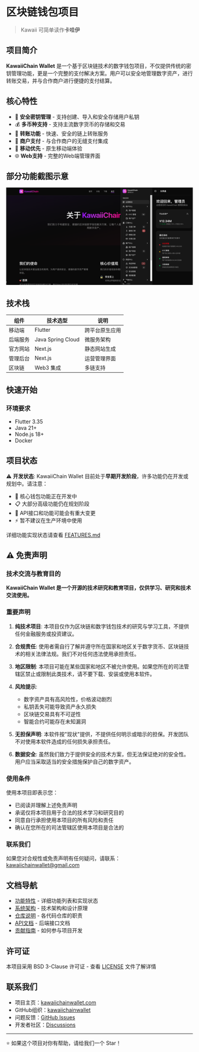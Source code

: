 # 区块链钱包项目

> Kawaii 可简单读作**卡哇伊**

## 项目简介

**KawaiiChain Wallet** 是一个基于区块链技术的数字钱包项目，不仅提供传统的密钥管理功能，更是一个完整的支付解决方案。用户可以安全地管理数字资产，进行转账交易，并与合作商户进行便捷的支付结算。

## 核心特性

- 🔐 **安全密钥管理** - 支持创建、导入和安全存储用户私钥
- 💰 **多币种支持** - 支持主流数字货币的存储和交易
- 🔄 **转账功能** - 快速、安全的链上转账服务
- 🏪 **商户支付** - 与合作商户的无缝支付集成
- 📱 **移动优先** - 原生移动端体验
- 🌐 **Web支持** - 完整的Web端管理界面

## 部分功能截图示意

![功能1](./images/功能截图-1.png)

## 技术栈

| 组件 | 技术选型 | 说明 |
|------|----------|------|
| 移动端 | Flutter | 跨平台原生应用 |
| 后端服务 | Java Spring Cloud | 微服务架构 |
| 官方网站 | Next.js | 静态网站生成 |
| 管理后台 | Next.js | 运营管理界面 |
| 区块链 | Web3 集成 | 多链支持 |

## 快速开始

### 环境要求

- Flutter 3.35
- Java 21+
- Node.js 18+
- Docker

## 项目状态

⚠️ **开发状态**: KawaiiChain Wallet 目前处于**早期开发阶段**，许多功能仍在开发或规划中。请注意：

- 🚧 核心钱包功能正在开发中
- 📋 大部分高级功能仍在规划阶段  
- 🔄 API接口和功能可能会有重大变更
- ⚡ 暂不建议在生产环境中使用

详细功能实现状态请查看 [FEATURES.md](./FEATURES.md)

## ⚠️ 免责声明

### 技术交流与教育目的

**KawaiiChain Wallet 是一个开源的技术研究和教育项目，仅供学习、研究和技术交流使用。**

### 重要声明

1. **纯技术项目**: 本项目仅作为区块链和数字钱包技术的研究与学习工具，不提供任何金融服务或投资建议。

2. **合规责任**: 使用者需自行了解并遵守所在国家和地区关于数字货币、区块链技术的相关法律法规。我们不对任何违法使用承担责任。

3. **地区限制**: 本项目可能在某些国家和地区不被允许使用。如果您所在的司法管辖区禁止或限制此类技术，请不要下载、安装或使用本软件。

4. **风险提示**: 
   - 数字资产具有高风险性，价格波动剧烈
   - 私钥丢失可能导致资产永久损失
   - 区块链交易具有不可逆性
   - 智能合约可能存在未知漏洞

5. **无担保声明**: 本软件按"现状"提供，不提供任何明示或暗示的担保。开发团队不对使用本软件造成的任何损失承担责任。

6. **数据安全**: 虽然我们致力于提供安全的技术方案，但无法保证绝对的安全性。用户应当采取适当的安全措施保护自己的数字资产。

### 使用条件

使用本项目即表示您：
- 已阅读并理解上述免责声明
- 承诺仅将本项目用于合法的技术学习和研究目的
- 同意自行承担使用本项目的所有风险和责任
- 确认在您所在的司法管辖区使用本项目是合法的

### 联系我们

如果您对合规性或免责声明有任何疑问，请联系：kawaiichainwallet@gmail.com

## 文档导航

- [功能特性](./FEATURES.md) - 详细功能列表和实现状态
- [系统架构](./ARCHITECTURE.md) - 技术架构和设计原理
- [仓库说明](./REPOSITORIES.md) - 各代码仓库的职责
- [API文档](./API.md) - 后端接口文档
- [贡献指南](./CONTRIBUTING.md) - 如何参与项目开发

## 许可证

本项目采用 BSD 3-Clause 许可证 - 查看 [LICENSE](LICENSE) 文件了解详情

## 联系我们

- 项目主页：[kawaiichainwallet.com](https://kawaiichainwallet.com)
- GitHub组织：[kawaiichainwallet](https://github.com/kawaiichainwallet)
- 问题反馈：[GitHub Issues](https://github.com/kawaiichainwallet/kawaii-docs/issues)
- 开发者社区：[Discussions](https://github.com/kawaiichainwallet/kawaii-docs/discussions)

---

⭐ 如果这个项目对你有帮助，请给我们一个 Star！